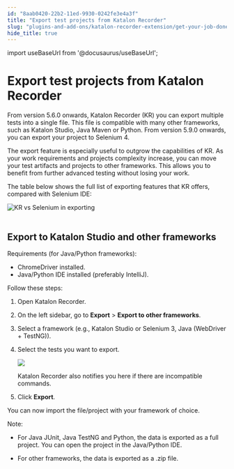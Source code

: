 ```yaml
---
id: "8aab0420-22b2-11ed-9930-0242fe3e4a3f"
title: "Export test projects from Katalon Recorder"
slug: "plugins-and-add-ons/katalon-recorder-extension/get-your-job-done/export-scenarios/export-test-projects-from-katalon-recorder"
hide_title: true
---
```

import useBaseUrl from '@docusaurus/useBaseUrl';


# <a id="id" class="anchor_top_offset"/><a id="ariaid-title1" class="anchor_top_offset"/>Export test projects from <span xmlns="http://www.w3.org/1999/xhtml" className="ph">Katalon Recorder</span> 

<p xmlns="http://www.w3.org/1999/xhtml" className="p">From version 5.6.0 onwards, Katalon Recorder (KR) you can export multiple tests into a single file. This file is compatible with many other frameworks, such as Katalon Studio, Java Maven or Python. From version 5.9.0 onwards, you can export your project to Selenium 4.</p> 
<p xmlns="http://www.w3.org/1999/xhtml" className="p">The export feature is especially useful to outgrow the capabilities of KR. As your work requirements and projects complexity increase, you can move your test artifacts and projects to other frameworks. This allows you to benefit from further advanced testing without losing your work.</p> 
<p xmlns="http://www.w3.org/1999/xhtml" className="p">The table below shows the full list of exporting features that KR offers, compared with Selenium IDE:</p> 
<p xmlns="http://www.w3.org/1999/xhtml" className="p"><img className="image" src={useBaseUrl("https://github.com/katalon-studio/docs-images/raw/master/katalon-recorder/docs/5.6.0-release/KR%20vs.%20Selenium%20exporting%20features.png")} alt="KR vs Selenium in exporting" /><br /><br /></p> 

## <a id="id_2" class="anchor_top_offset"/>Export to Katalon Studio and other frameworks

<p xmlns="http://www.w3.org/1999/xhtml" className="p">Requirements (for Java/Python frameworks):</p> 
<ul xmlns="http://www.w3.org/1999/xhtml" className="ul"><li className="li">ChromeDriver installed.</li><li className="li">Java/Python IDE installed (preferably IntelliJ).</li></ul> 
<p xmlns="http://www.w3.org/1999/xhtml" className="p">Follow these steps:</p> 
<ol xmlns="http://www.w3.org/1999/xhtml" className="ol"><li className="li">Open Katalon Recorder.</li><li className="li"><p className="p">On the left sidebar, go to <strong className="ph b">Export</strong> &gt; <strong className="ph b">Export to other frameworks</strong>.</p></li><li className="li"><p className="p">Select a framework (e.g., Katalon Studio or Selenium 3, Java (WebDriver + TestNG)).</p></li><li className="li"><p className="p">Select the tests you want to export. </p><p className="p"><img className="image" src={useBaseUrl("/8ab1bae0-22b2-11ed-9930-0242fe3e4a3f.jpeg")} /></p><p className="p">Katalon Recorder also notifies you here if there are incompatible commands.</p></li><li className="li"><p className="p">Click <strong className="ph b">Export</strong>.</p></li></ol> 
<p xmlns="http://www.w3.org/1999/xhtml" className="p">You can now import the file/project with your framework of choice.</p> 
<div xmlns="http://www.w3.org/1999/xhtml" className="note note note_note"><span className="note__title">Note:</span> <ul className="ul"><li className="li"><p className="p">For Java JUnit, Java TestNG and Python, the data is exported as a full project. You can open the project in the Java/Python IDE.</p></li><li className="li"><p className="p">For other frameworks, the data is exported as a .zip file.</p></li></ul></div>
